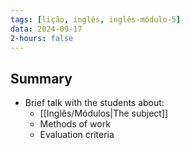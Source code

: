 ```yaml
---
tags: [lição, inglês, inglês-módulo-5]
data: 2024-09-17
2-hours: false
---
```


## Summary
- Brief talk with the students about:
	- [[Inglês/Módulos|The subject]]
	- Methods of work
	- Evaluation criteria